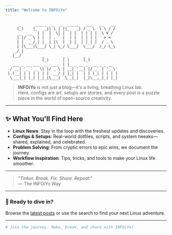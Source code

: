 ```yaml
---
title: "Welcome to INFOiYo"
---
```


```
      _      _____  _   _  _____   ___   __   __
     (_)    |_   _|| \ | ||_   _| / _ \  \ \ / /
      _  ___  | |  |  \| |  | |  | | | |  \ V / 
     | |/ _ \ | |  | . ` |  | |  | | | |   > <  
     | |  __/_| |_ | |\  | _| |_ | |_| |  / . \ 
     | |\___|\___/ \_| \_/ \___/  \___/  /_/ \_\
    _/ |                                        
   |__/         _        _        _             
                (_)      | |      (_)            
   ___ _ __ ___  _  ___  | |_ _ __ _  __ _ _ __  
  / __| '_ ` _ \| |/ _ \ | __| '__| |/ _` | '_ \ 
 | (__| | | | | | |  __/ | |_| |  | | (_| | | | |
  \___|_| |_| |_|_|\___|  \__|_|  |_|\__,_|_| |_|
```

> **INFOiYo** is not just a blog—it's a living, breathing Linux lab.  
> Here, configs are art, setups are stories, and every post is a puzzle piece in the world of open-source creativity.

---

## ✨ What You'll Find Here

- **Linux News**: Stay in the loop with the freshest updates and discoveries.
- **Configs & Setups**: Real-world dotfiles, scripts, and system tweaks—shared, explained, and celebrated.
- **Problem Solving**: From cryptic errors to epic wins, we document the journey.
- **Workflow Inspiration**: Tips, tricks, and tools to make your Linux life smoother.

---

> _"Tinker. Break. Fix. Share. Repeat."_  
> — The INFOiYo Way

---

### 🚀 Ready to dive in?

Browse the [latest posts](/posts/) or use the search to find your next Linux adventure.

---

```bash
# Join the journey. Make, break, and share with INFOiYo!
